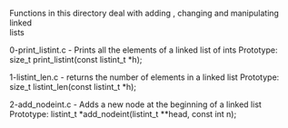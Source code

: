 Functions in this directory deal with adding , changing and manipulating linked \
lists

0-print_listint.c - Prints all the elements of a linked list of ints
Prototype: size_t print_listint(const listint_t *h);

1-listint_len.c - returns the number of elements in a linked list
Prototype: size_t listint_len(const listint_t *h);

2-add_nodeint.c - Adds a new node at the beginning of a linked list
Prototype: listint_t *add_nodeint(listint_t **head, const int n);